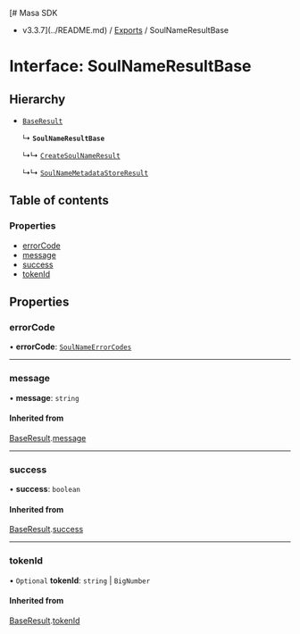 [# Masa SDK
 - v3.3.7](../README.md) / [Exports](../modules.md) / SoulNameResultBase

# Interface: SoulNameResultBase

## Hierarchy

- [`BaseResult`](BaseResult.md)

  ↳ **`SoulNameResultBase`**

  ↳↳ [`CreateSoulNameResult`](CreateSoulNameResult.md)

  ↳↳ [`SoulNameMetadataStoreResult`](SoulNameMetadataStoreResult.md)

## Table of contents

### Properties

- [errorCode](SoulNameResultBase.md#errorcode)
- [message](SoulNameResultBase.md#message)
- [success](SoulNameResultBase.md#success)
- [tokenId](SoulNameResultBase.md#tokenid)

## Properties

### errorCode

• **errorCode**: [`SoulNameErrorCodes`](../enums/SoulNameErrorCodes.md)

___

### message

• **message**: `string`

#### Inherited from

[BaseResult](BaseResult.md).[message](BaseResult.md#message)

___

### success

• **success**: `boolean`

#### Inherited from

[BaseResult](BaseResult.md).[success](BaseResult.md#success)

___

### tokenId

• `Optional` **tokenId**: `string` \| `BigNumber`

#### Inherited from

[BaseResult](BaseResult.md).[tokenId](BaseResult.md#tokenid)
